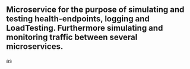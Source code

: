 ## Microservice for the purpose of simulating and testing health-endpoints, logging and LoadTesting. Furthermore simulating and monitoring traffic between several microservices.
as
